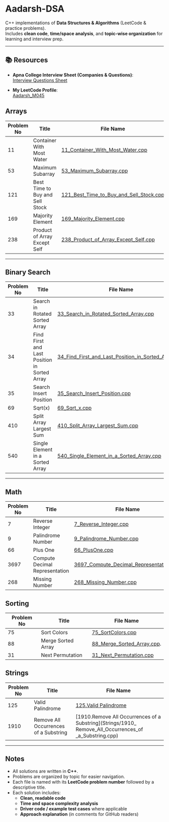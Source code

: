 # Aadarsh-DSA

C++ implementations of **Data Structures & Algorithms** (LeetCode & practice problems).  
Includes **clean code**, **time/space analysis**, and **topic-wise organization** for learning and interview prep.

---

## 📚 Resources

- **Apna College Interview Sheet (Companies & Questions)**:  
  [Interview Questions Sheet](https://docs.google.com/spreadsheets/d/1mvlc8EYc3OVVU3X7NKoC0iZJr_45BL_pVxiJec0r94c/edit?pli=1&gid=0#gid=0)

- **My LeetCode Profile**:  
  [Aadarsh_M045](https://leetcode.com/u/NiPH9EiyCp/)

## Arrays

| Problem No | Title                                | File Name                                                                 |
|------------|--------------------------------------|--------------------------------------------------------------------------|
| 11         | Container With Most Water            | [11_Container_With_Most_Water.cpp](Arrays/11_Container_With_Most_Water.cpp) |
| 53         | Maximum Subarray                     | [53_Maximum_Subarray.cpp](Arrays/53_Maximum_Subarray.cpp)                 |
| 121        | Best Time to Buy and Sell Stock      | [121_Best_Time_to_Buy_and_Sell_Stock.cpp](Arrays/121_Best_Time_to_Buy_and_Sell_Stock.cpp) |
| 169        | Majority Element                     | [169_Majority_Element.cpp](Arrays/169_Majority_Element.cpp)               |
| 238        | Product of Array Except Self         | [238_Product_of_Array_Except_Self.cpp](Arrays/238_Product_of_Array_Except_Self.cpp) |

---

## Binary Search

| Problem No | Title                                | File Name                                                                 |
|------------|--------------------------------------|--------------------------------------------------------------------------|
| 33         | Search in Rotated Sorted Array       | [33_Search_in_Rotated_Sorted_Array.cpp](BinarySearch/33_Search_in_Rotated_Sorted_Array.cpp) |
| 34         | Find First and Last Position in Sorted Array | [34_Find_First_and_Last_Position_in_Sorted_Array.cpp](BinarySearch/34_Find_First_and_Last_Position_in_Sorted_Array.cpp) |
| 35         | Search Insert Position               | [35_Search_Insert_Position.cpp](BinarySearch/35_Search_Insert_Position.cpp) |
| 69         | Sqrt(x)                              | [69_Sqrt_x.cpp](BinarySearch/69_Sqrt_x.cpp)                               |
| 410        | Split Array Largest Sum              | [410_Split_Array_Largest_Sum.cpp](BinarySearch/410_Split_Array_Largest_Sum.cpp) |
| 540        | Single Element in a Sorted Array     | [540_Single_Element_in_a_Sorted_Array.cpp](BinarySearch/540_Single_Element_in_a_Sorted_Array.cpp) |

---

## Math

| Problem No | Title                                | File Name                                                                 |
|------------|--------------------------------------|--------------------------------------------------------------------------|
| 7          | Reverse Integer                      | [7_Reverse_Integer.cpp](Math/7_Reverse_Integer.cpp)                       |
| 9          | Palindrome Number                    | [9_Palindrome_Number.cpp](Math/9_Palindrome_Number.cpp)                   |
| 66         | Plus One                             | [66_PlusOne.cpp](Math/66_PlusOne.cpp)                                     |
| 3697       | Compute Decimal Representation       | [3697_Compute_Decimal_Representation.cpp](Math/3697_Compute_Decimal_Representation.cpp) |
|268         |  Missing Number                      | [268_Missing_Number.cpp](Math/268_Missing_Number.cpp) |

## Sorting

| Problem No | Title        | File Name                               |
|------------|--------------|-----------------------------------------|
| 75         | Sort Colors  | [75_SortColors.cpp](Sorting/75_SortColors.cpp) |
| 88         | Merge Sorted Array|[88_Merge_Sorted_Array.cpp](Sorting/88_Merge_Sorted_Array.cpp).|
| 31         | Next Permutation | [31_Next_Permutation.cpp](Sorting/31_Next_Permutation.cpp)

## Strings

| Problem No | Title        | File Name                               |
|------------|--------------|-----------------------------------------|
| 125        |Valid Palindrome|[125.Valid Palindrome](Strings/125_Valid_Palindrome.cpp)
| 1910       | Remove All Occurrences of a Substring|[1910.Remove All Occurrences of a Substring](Strings/1910_ Remove_All_Occurrences_of _a_Substring.cpp)
---

## Notes

- All solutions are written in **C++**.  
- Problems are organized by topic for easier navigation.  
- Each file is named with its **LeetCode problem number** followed by a descriptive title.  
- Each solution includes:
  - **Clean, readable code**  
  - **Time and space complexity analysis**  
  - **Driver code / example test cases** where applicable  
  - **Approach explanation** (in comments for GitHub readers)

